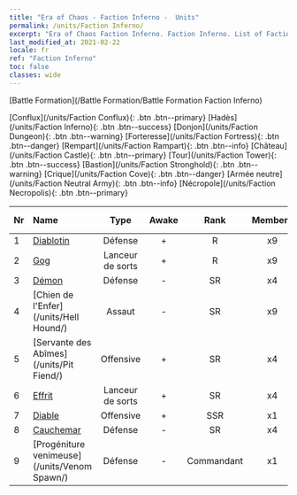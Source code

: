 ```yaml
---
title: "Era of Chaos - Faction Inferno -  Units"
permalink: /units/Faction Inferno/
excerpt: "Era of Chaos Faction Inferno. Faction Inferno. List of Faction in Era of Chaos"
last_modified_at: 2021-02-22
locale: fr
ref: "Faction Inferno"
toc: false
classes: wide
---
```

  [Battle Formation](/Battle Formation/Battle Formation Faction Inferno)

 [Conflux](/units/Faction Conflux){: .btn .btn--primary} [Hadès](/units/Faction Inferno){: .btn .btn--success} [Donjon](/units/Faction Dungeon){: .btn .btn--warning} [Forteresse](/units/Faction Fortress){: .btn .btn--danger} [Rempart](/units/Faction Rampart){: .btn .btn--info} [Château](/units/Faction Castle){: .btn .btn--primary} [Tour](/units/Faction Tower){: .btn .btn--success} [Bastion](/units/Faction Stronghold){: .btn .btn--warning} [Crique](/units/Faction Cove){: .btn .btn--danger} [Armée neutre](/units/Faction Neutral Army){: .btn .btn--info} [Nécropole](/units/Faction Necropolis){: .btn .btn--primary} 

  | Nr |         Name        |   Type   | Awake |    Rank   |   Members     |  Stars  |  Attack  |     HP    | Awaken Name  |
  |:---|:--------------------|:--------:|:-----:|:---------:|:-------------:|:-------:|:--------:|:---------:|:-------------|
  | 1 | [Diablotin](/units/Imp/) | Défense | + | R | x9 | <i class="fas fa-star"/> | 51.3 | 1224 |  Familier  |
  | 2 | [Gog](/units/Gog/) | Lanceur de sorts | + | R | x9 | <i class="fas fa-star"/> | 102.6 | 629 |  Magog  |
  | 3 | [Démon](/units/Demon/) | Défense | - | SR | x4 | <i class="fas fa-star"/><i class="fas fa-star"/> | 114.4 | 2489 |    |
  | 4 | [Chien de l'Enfer](/units/Hell Hound/) | Assaut | - | SR | x9 | <i class="fas fa-star"/><i class="fas fa-star"/> | 77.8 | 827 |   -   |
  | 5 | [Servante des Abîmes](/units/Pit Fiend/) | Offensive | + | SR | x4 | <i class="fas fa-star"/><i class="fas fa-star"/> | 174.9 | 1850 |  Seigneur des Abîmes  |
  | 6 | [Effrit](/units/Efreeti/) | Lanceur de sorts | + | SR | x4 | <i class="fas fa-star"/><i class="fas fa-star"/> | 225.4 | 1446 |  Sultan Effrit  |
  | 7 | [Diable](/units/Devil/) | Offensive | + | SSR | x1 | <i class="fas fa-star"/><i class="fas fa-star"/><i class="fas fa-star"/> | 792.0 | 5431 |  Archidiable  |
  | 8 | [Cauchemar](/units/Nightmare/) | Défense | - | SR | x4 | <i class="fas fa-star"/><i class="fas fa-star"/><i class="fas fa-star"/> | 84.1 | 2691 |    |
  | 9 | [Progéniture venimeuse](/units/Venom Spawn/) | Défense | - | Commandant | x1 | <i class="fas fa-star"/><i class="fas fa-star"/><i class="fas fa-star"/> | 375.0 | 13350 |   -   |
